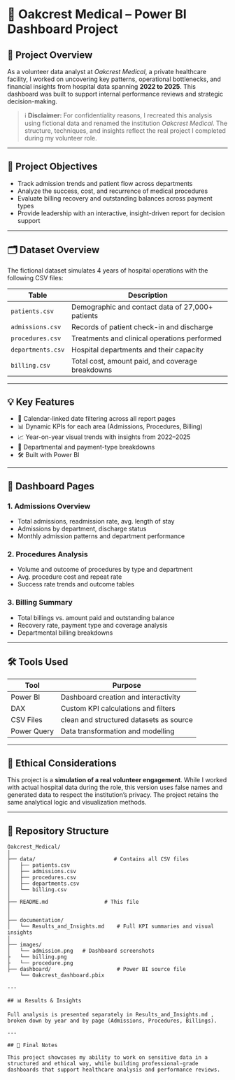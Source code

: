# 🏥 Oakcrest Medical – Power BI Dashboard Project

## 📌 Project Overview

As a volunteer data analyst at *Oakcrest Medical*, a private healthcare facility, I worked on uncovering key patterns, operational bottlenecks, and financial insights from hospital data spanning **2022 to 2025**. This dashboard was built to support internal performance reviews and strategic decision-making.

> ℹ️ **Disclaimer:** For confidentiality reasons, I recreated this analysis using fictional data and renamed the institution *Oakcrest Medical*. The structure, techniques, and insights reflect the real project I completed during my volunteer role.

---

## 🎯 Project Objectives

- Track admission trends and patient flow across departments  
- Analyze the success, cost, and recurrence of medical procedures  
- Evaluate billing recovery and outstanding balances across payment types  
- Provide leadership with an interactive, insight-driven report for decision support  

---

## 🗂️ Dataset Overview

The fictional dataset simulates 4 years of hospital operations with the following CSV files:

| Table         | Description |
|---------------|-------------|
| `patients.csv`     | Demographic and contact data of 27,000+ patients |
| `admissions.csv`   | Records of patient check-in and discharge |
| `procedures.csv`   | Treatments and clinical operations performed |
| `departments.csv`  | Hospital departments and their capacity |
| `billing.csv`      | Total cost, amount paid, and coverage breakdowns |

---

## 💡 Key Features

- 🔄 Calendar-linked date filtering across all report pages  
- 📊 Dynamic KPIs for each area (Admissions, Procedures, Billing)  
- 📈 Year-on-year visual trends with insights from 2022–2025  
- 📌 Departmental and payment-type breakdowns  
- 🛠️ Built with Power BI  

---

## 📌 Dashboard Pages

### 1. Admissions Overview
- Total admissions, readmission rate, avg. length of stay  
- Admissions by department, discharge status  
- Monthly admission patterns and department performance

### 2. Procedures Analysis
- Volume and outcome of procedures by type and department  
- Avg. procedure cost and repeat rate  
- Success rate trends and outcome tables

### 3. Billing Summary
- Total billings vs. amount paid and outstanding balance  
- Recovery rate, payment type and coverage analysis  
- Departmental billing breakdowns

---

## 🛠️ Tools Used

| Tool       | Purpose                       |
|------------|-------------------------------|
| Power BI   | Dashboard creation and interactivity |
| DAX        | Custom KPI calculations and filters |
| CSV Files  | clean and structured datasets as source|
| Power Query| Data transformation and modelling |                                        |
---

## 🔐 Ethical Considerations

This project is a **simulation of a real volunteer engagement**. While I worked with actual hospital data during the role, this version uses false names and generated data to respect the institution’s privacy. The project retains the same analytical logic and visualization methods.

---

## 📁 Repository Structure

```
Oakcrest_Medical/
│
├── data/                         # Contains all CSV files
│   ├── patients.csv
│   ├── admissions.csv
│   ├── procedures.csv
│   ├── departments.csv
│   └── billing.csv
│
├── README.md                  # This file
│                  
│
├── documentation/
│   └── Results_and_Insights.md    # Full KPI summaries and visual insights
│
├── images/                     
│   └── admission.png   # Dashboard screenshots 
├   └── billing.png
├   └── procedure.png 
├── dashboard/                     # Power BI source file
    └── Oakcrest_dashboard.pbix

---

## 📊 Results & Insights

Full analysis is presented separately in Results_and_Insights.md , broken down by year and by page (Admissions, Procedures, Billings).

---

## 📌 Final Notes

This project showcases my ability to work on sensitive data in a structured and ethical way, while building professional-grade dashboards that support healthcare analysis and performance reviews.
